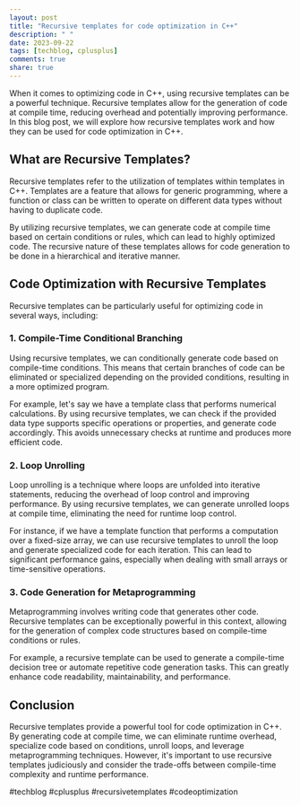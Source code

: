 ```yaml
---
layout: post
title: "Recursive templates for code optimization in C++"
description: " "
date: 2023-09-22
tags: [techblog, cplusplus]
comments: true
share: true
---
```


When it comes to optimizing code in C++, using recursive templates can be a powerful technique. Recursive templates allow for the generation of code at compile time, reducing overhead and potentially improving performance. In this blog post, we will explore how recursive templates work and how they can be used for code optimization in C++.

## What are Recursive Templates?

Recursive templates refer to the utilization of templates within templates in C++. Templates are a feature that allows for generic programming, where a function or class can be written to operate on different data types without having to duplicate code.

By utilizing recursive templates, we can generate code at compile time based on certain conditions or rules, which can lead to highly optimized code. The recursive nature of these templates allows for code generation to be done in a hierarchical and iterative manner.

## Code Optimization with Recursive Templates

Recursive templates can be particularly useful for optimizing code in several ways, including:

### 1. Compile-Time Conditional Branching

Using recursive templates, we can conditionally generate code based on compile-time conditions. This means that certain branches of code can be eliminated or specialized depending on the provided conditions, resulting in a more optimized program.

For example, let's say we have a template class that performs numerical calculations. By using recursive templates, we can check if the provided data type supports specific operations or properties, and generate code accordingly. This avoids unnecessary checks at runtime and produces more efficient code.

### 2. Loop Unrolling

Loop unrolling is a technique where loops are unfolded into iterative statements, reducing the overhead of loop control and improving performance. By using recursive templates, we can generate unrolled loops at compile time, eliminating the need for runtime loop control.

For instance, if we have a template function that performs a computation over a fixed-size array, we can use recursive templates to unroll the loop and generate specialized code for each iteration. This can lead to significant performance gains, especially when dealing with small arrays or time-sensitive operations.

### 3. Code Generation for Metaprogramming

Metaprogramming involves writing code that generates other code. Recursive templates can be exceptionally powerful in this context, allowing for the generation of complex code structures based on compile-time conditions or rules.

For example, a recursive template can be used to generate a compile-time decision tree or automate repetitive code generation tasks. This can greatly enhance code readability, maintainability, and performance.

## Conclusion

Recursive templates provide a powerful tool for code optimization in C++. By generating code at compile time, we can eliminate runtime overhead, specialize code based on conditions, unroll loops, and leverage metaprogramming techniques. However, it's important to use recursive templates judiciously and consider the trade-offs between compile-time complexity and runtime performance.

#techblog #cplusplus #recursivetemplates #codeoptimization